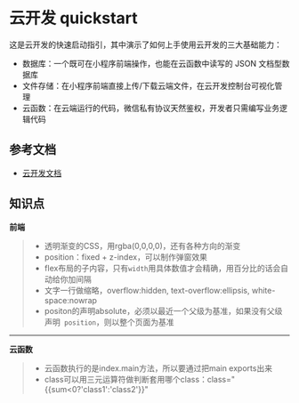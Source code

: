 ﻿# 云开发 quickstart

这是云开发的快速启动指引，其中演示了如何上手使用云开发的三大基础能力：

- 数据库：一个既可在小程序前端操作，也能在云函数中读写的 JSON 文档型数据库
- 文件存储：在小程序前端直接上传/下载云端文件，在云开发控制台可视化管理
- 云函数：在云端运行的代码，微信私有协议天然鉴权，开发者只需编写业务逻辑代码

## 参考文档

- [云开发文档](https://developers.weixin.qq.com/miniprogram/dev/wxcloud/basis/getting-started.html)



## 知识点

**前端**

>- 透明渐变的CSS，用rgba(0,0,0,0)，还有各种方向的渐变
>- position：fixed  +  z-index，可以制作弹窗效果
>- flex布局的子内容，只有`width`用具体数值才会精确，用百分比的话会自动给你加间隔
>- 文字一行做缩略，overflow:hidden, text-overflow:ellipsis, white-space:nowrap
>- positon的声明absolute，必须以最近一个父级为基准，如果没有父级声明` position`，则以整个页面为基准


--- 

**云函数**

>- 云函数执行的是index.main方法，所以要通过把main exports出来
>- class可以用三元运算符做判断套用哪个class：class="{{sum<0?'class1':'class2'}}"

